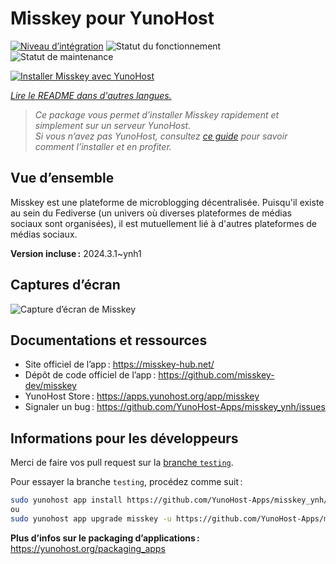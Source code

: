<!--
Nota bene : ce README est automatiquement généré par <https://github.com/YunoHost/apps/tree/master/tools/readme_generator>
Il NE doit PAS être modifié à la main.
-->

# Misskey pour YunoHost

[![Niveau d’intégration](https://dash.yunohost.org/integration/misskey.svg)](https://ci-apps.yunohost.org/ci/apps/misskey/) ![Statut du fonctionnement](https://ci-apps.yunohost.org/ci/badges/misskey.status.svg) ![Statut de maintenance](https://ci-apps.yunohost.org/ci/badges/misskey.maintain.svg)

[![Installer Misskey avec YunoHost](https://install-app.yunohost.org/install-with-yunohost.svg)](https://install-app.yunohost.org/?app=misskey)

*[Lire le README dans d'autres langues.](./ALL_README.md)*

> *Ce package vous permet d’installer Misskey rapidement et simplement sur un serveur YunoHost.*  
> *Si vous n’avez pas YunoHost, consultez [ce guide](https://yunohost.org/install) pour savoir comment l’installer et en profiter.*

## Vue d’ensemble

Misskey est une plateforme de microblogging décentralisée. Puisqu'il existe au sein du Fediverse (un univers où diverses plateformes de médias sociaux sont organisées), il est mutuellement lié à d'autres plateformes de médias sociaux.

**Version incluse :** 2024.3.1~ynh1

## Captures d’écran

![Capture d’écran de Misskey](./doc/screenshots/screenshot-desktop.png)

## Documentations et ressources

- Site officiel de l’app : <https://misskey-hub.net/>
- Dépôt de code officiel de l’app : <https://github.com/misskey-dev/misskey>
- YunoHost Store : <https://apps.yunohost.org/app/misskey>
- Signaler un bug : <https://github.com/YunoHost-Apps/misskey_ynh/issues>

## Informations pour les développeurs

Merci de faire vos pull request sur la [branche `testing`](https://github.com/YunoHost-Apps/misskey_ynh/tree/testing).

Pour essayer la branche `testing`, procédez comme suit :

```bash
sudo yunohost app install https://github.com/YunoHost-Apps/misskey_ynh/tree/testing --debug
ou
sudo yunohost app upgrade misskey -u https://github.com/YunoHost-Apps/misskey_ynh/tree/testing --debug
```

**Plus d’infos sur le packaging d’applications :** <https://yunohost.org/packaging_apps>
